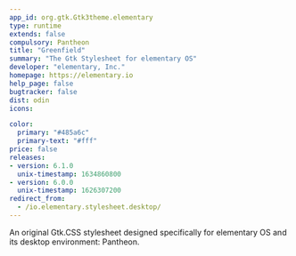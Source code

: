 ```yaml
---
app_id: org.gtk.Gtk3theme.elementary
type: runtime
extends: false
compulsory: Pantheon
title: "Greenfield"
summary: "The Gtk Stylesheet for elementary OS"
developer: "elementary, Inc."
homepage: https://elementary.io
help_page: false
bugtracker: false
dist: odin
icons:

color:
  primary: "#485a6c"
  primary-text: "#fff"
price: false
releases:
- version: 6.1.0
  unix-timestamp: 1634860800
- version: 6.0.0
  unix-timestamp: 1626307200
redirect_from:
  - /io.elementary.stylesheet.desktop/
---
```


<p>An original Gtk.CSS stylesheet designed specifically for elementary OS and its desktop environment: Pantheon.</p>